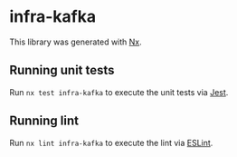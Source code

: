 # infra-kafka

This library was generated with [Nx](https://nx.dev).

## Running unit tests

Run `nx test infra-kafka` to execute the unit tests via [Jest](https://jestjs.io).

## Running lint

Run `nx lint infra-kafka` to execute the lint via [ESLint](https://eslint.org/).
